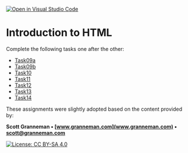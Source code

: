 [![Open in Visual Studio Code](https://classroom.github.com/assets/open-in-vscode-c66648af7eb3fe8bc4f294546bfd86ef473780cde1dea487d3c4ff354943c9ae.svg)](https://classroom.github.com/online_ide?assignment_repo_id=10541292&assignment_repo_type=AssignmentRepo)
# Introduction to HTML

Complete the following tasks one after the other:

- [Task09a](Task09a.md)
- [Task09b](Task09b.md)
- [Task10](Task10.md)
- [Task11](Task11.md)
- [Task12](Task12.md)
- [Task13](Task13.md)
- [Task14](Task14.md)


These assignments were slightly adopted based on the content provided by:

**Scott Granneman • [www.granneman.com](www.granneman.com) • scott@granneman.com**

[![License: CC BY-SA 4.0](https://licensebuttons.net/l/by-sa/4.0/80x15.png)](https://creativecommons.org/licenses/by-sa/4.0/)
